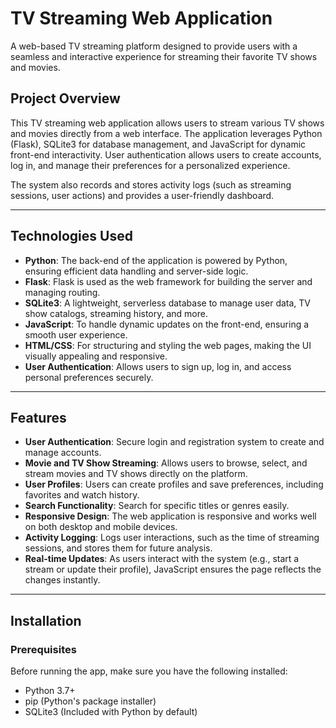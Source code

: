 # TV Streaming Web Application

A web-based TV streaming platform designed to provide users with a seamless and interactive experience for streaming their favorite TV shows and movies.

## Project Overview

This TV streaming web application allows users to stream various TV shows and movies directly from a web interface. The application leverages Python (Flask), SQLite3 for database management, and JavaScript for dynamic front-end interactivity. User authentication allows users to create accounts, log in, and manage their preferences for a personalized experience.

The system also records and stores activity logs (such as streaming sessions, user actions) and provides a user-friendly dashboard.

---

## Technologies Used

- **Python**: The back-end of the application is powered by Python, ensuring efficient data handling and server-side logic.
- **Flask**: Flask is used as the web framework for building the server and managing routing.
- **SQLite3**: A lightweight, serverless database to manage user data, TV show catalogs, streaming history, and more.
- **JavaScript**: To handle dynamic updates on the front-end, ensuring a smooth user experience.
- **HTML/CSS**: For structuring and styling the web pages, making the UI visually appealing and responsive.
- **User Authentication**: Allows users to sign up, log in, and access personal preferences securely.

---

## Features

- **User Authentication**: Secure login and registration system to create and manage accounts.
- **Movie and TV Show Streaming**: Allows users to browse, select, and stream movies and TV shows directly on the platform.
- **User Profiles**: Users can create profiles and save preferences, including favorites and watch history.
- **Search Functionality**: Search for specific titles or genres easily.
- **Responsive Design**: The web application is responsive and works well on both desktop and mobile devices.
- **Activity Logging**: Logs user interactions, such as the time of streaming sessions, and stores them for future analysis.
- **Real-time Updates**: As users interact with the system (e.g., start a stream or update their profile), JavaScript ensures the page reflects the changes instantly.

---

## Installation

### Prerequisites

Before running the app, make sure you have the following installed:

- Python 3.7+
- pip (Python's package installer)
- SQLite3 (Included with Python by default)
